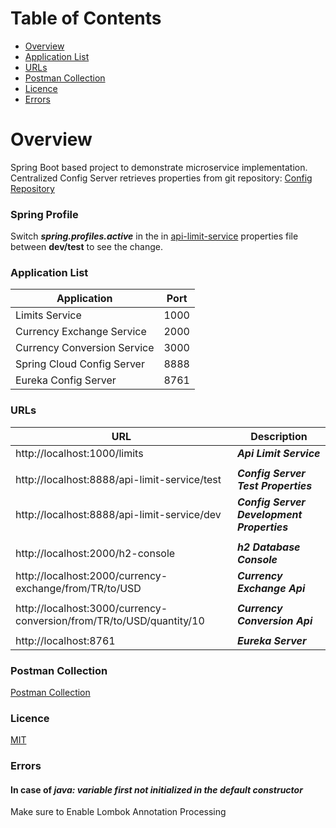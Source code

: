 # Table of Contents
- [Overview](#overview)
- [Application List](#application-list)
- [URLs](#urls)
- [Postman Collection](#postman-collection)
- [Licence](#licence)
- [Errors](#errors)

# Overview
Spring Boot based project to demonstrate microservice implementation.
Centralized Config Server retrieves properties from git repository: [Config Repository](https://github.com/muratcanabay/config-repo)

### Spring Profile
Switch ***spring.profiles.active*** in the in [api-limit-service](api-limit-service/src/main/resources/application.yaml) properties file between **dev/test** to see the change.

### Application List

| Application                 | Port |
|-----------------------------|------|
| Limits Service              | 1000 |
| Currency Exchange Service   | 2000 |
| Currency Conversion Service | 3000 |
| Spring Cloud Config Server  | 8888 |
| Eureka Config Server        | 8761 |

### URLs

| URL                                                                  | Description                                |
|----------------------------------------------------------------------|--------------------------------------------|
| http://localhost:1000/limits                                         | ***Api Limit Service***                    |
|                                                                      |                                            |
| http://localhost:8888/api-limit-service/test                         | ***Config Server Test Properties***        |
| http://localhost:8888/api-limit-service/dev                          | ***Config Server Development Properties*** |
|                                                                      |                                            |
| http://localhost:2000/h2-console                                     | ***h2 Database Console***                  |
| http://localhost:2000/currency-exchange/from/TR/to/USD               | ***Currency Exchange Api***                |
|                                                                      |                                            |
| http://localhost:3000/currency-conversion/from/TR/to/USD/quantity/10 | ***Currency Conversion Api***              |
|                                                                      |                                            |
| http://localhost:8761                                                |  ***Eureka Server***                       |

### Postman Collection

[Postman Collection](spring-microservice-example.postman_collection.json)

### Licence

[MIT](LICENSE.MIT)

### Errors
#### In case of ***java: variable first not initialized in the default constructor***

Make sure to Enable Lombok Annotation Processing
